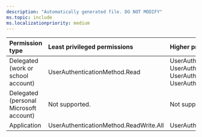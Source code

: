 ```yaml
---
description: "Automatically generated file. DO NOT MODIFY"
ms.topic: include
ms.localizationpriority: medium
---
```


|Permission type|Least privileged permissions|Higher privileged permissions|
|:---|:---|:---|
|Delegated (work or school account)|UserAuthenticationMethod.Read|UserAuthenticationMethod.ReadWrite.All, UserAuthenticationMethod.Read.All, UserAuthenticationMethod.ReadWrite, UserAuthenticationMethod.ReadWrite.All|
|Delegated (personal Microsoft account)|Not supported.|Not supported.|
|Application|UserAuthenticationMethod.ReadWrite.All|UserAuthenticationMethod.Read.All|

